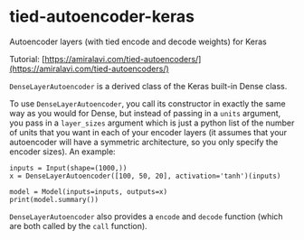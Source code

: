 # tied-autoencoder-keras
Autoencoder layers (with tied encode and decode weights) for Keras

Tutorial: [https://amiralavi.com/tied-autoencoders/](https://amiralavi.com/tied-autoencoders/)

`DenseLayerAutoencoder` is a derived class of the Keras built-in Dense class.

To use `DenseLayerAutoencoder`, you call its constructor in exactly the same way as you would for Dense, but instead of passing in a `units` argument, you pass in a `layer_sizes` argument which is just a python list of the number of units that you want in each of your encoder layers (it assumes that your autoencoder will have a symmetric architecture, so you only specify the encoder sizes). An example:

```
inputs = Input(shape=(1000,))
x = DenseLayerAutoencoder([100, 50, 20], activation='tanh')(inputs)

model = Model(inputs=inputs, outputs=x)
print(model.summary())
```

`DenseLayerAutoencoder` also provides a `encode` and `decode` function (which are both called by the `call` function).
